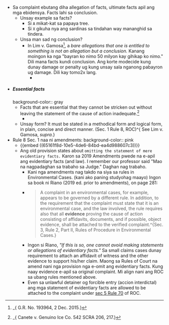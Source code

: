 - Sa complaint ebutang diha allegation of facts, ultimate facts apil ang mga ebidensya. Facts lahi sa conclusion.
	- Unsay example sa facts?
		- Si `A` mikat-kat sa papaya tree.
		- Si `X` gikuha nya ang sardinas sa tindahan way mananghid sa tindera.
	- Unsa man sad ng conclusion?
		- In Lim v. Gamosa[^1], a *bare allegations that one is entitled to something is not an allegation but a conclusion.* Kanang moingon ka nga "bayran ko nimo 50 milyon kay gihikap ko nimo." Dili mana facts kundi conclusion. Ang korte modecide kung dunay damage or penalty ug kung unsay sala nganong pabayron ug damage. Dili kay tomo2x lang.
			- [^1]: _{ G.R. No. 193964, 2 Dec. 2015.}
- ##### Essential facts
  background-color:: gray
	- Facts that are essential that they cannot be stricken out without leaving the statement of the cause of action inadequate.[^2]
		- [^2]: _{ Canete v. Genuino Ice Co. 542 SCRA 206, 217.}
	- Unsay form? It must be stated in a methodical form and logical form, in plain, concise and direct manner. (Sec. 1 Rule 8, ROC)^{ See Lim v. Gamosa, *supra.*}
- Rule 8 Sec. 1 naa ni amendments:
  background-color:: pink
	- {{embed ((65161f8d-10e5-4de6-84bd-ea4d988607c3))}}
	- Ang old provision states about `omitting the statement of mere evidentiary facts.` Karon sa 2019 Amendments pwede na e-apil ang evidentiary facts (and law). I remember our professor said "Mao na nagpadaghan sa trabaho sa Judge." Daghan nag trabaho.
		- Kani nga amendments nag takdo na siya sa rules in Environmental Cases. (kani ako paning studyohag maayo) Ingon sa book ni Riano (2019 ed. prior to amendments), on page 281:
		- > A complaint in an environmental cases, for example, appears to be governed by a different rule. In addition, to the requirement that the complaint must state that it is an environmental case, and the law involved, the rule requires also that all **evidence** proving the cause of action consisting of affidavits, documents, and if possible, object evidence, shall be attached to the verified complaint.^{Sec. 3, Rule 2, Part II, Rules of Procedure in Environmental Cases.}
		- Ingon si Riano, *"If this is so, one cannot avoid making statements or allegations of evidentiary facts."* Sa small claims cases dunay requirement to attach an affidavit of witness and the other evidence to support his/her claim. Maong sa Rules of Court na amend nani nga provision nga e-omit ang evidentiary facts. Kung naay evidence e-apil sa original complaint. Mi align nani ang ROC sa ubang rules mentioned above.
		- Even sa unlawful detainer og forcible entry (accion interdictal) ang mga statement of evidentiary facts are allowed to be attached to the complaint under [sec 5 Rule 70](((65164d88-1f15-480f-a887-2b3c7294996a))) of ROC.